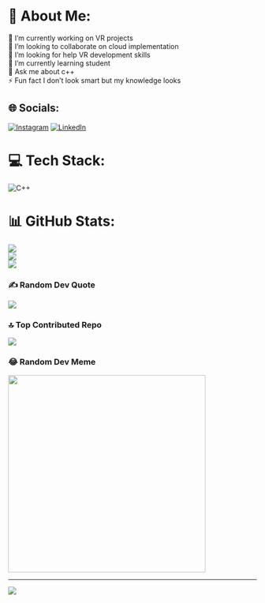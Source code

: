 # 💫 About Me:
🔭 I’m currently working on VR projects<br>👯 I’m looking to collaborate on cloud implementation<br>🤝 I’m looking for help VR development skills<br>🌱 I’m currently learning student<br>💬 Ask me about c++<br>⚡ Fun fact I don’t look smart but my knowledge looks


## 🌐 Socials:
[![Instagram](https://img.shields.io/badge/Instagram-%23E4405F.svg?logo=Instagram&logoColor=white)](https://instagram.com/amankhobragde59) [![LinkedIn](https://img.shields.io/badge/LinkedIn-%230077B5.svg?logo=linkedin&logoColor=white)](https://linkedin.com/in/AmanKhobragade) 

# 💻 Tech Stack:
![C++](https://img.shields.io/badge/c++-%2300599C.svg?style=for-the-badge&logo=c%2B%2B&logoColor=white)
# 📊 GitHub Stats:
![](https://github-readme-stats.vercel.app/api?username=amankhobragade59&theme=merko&hide_border=false&include_all_commits=true&count_private=true)<br/>
![](https://github-readme-streak-stats.herokuapp.com/?user=amankhobragade59&theme=merko&hide_border=false)<br/>
![](https://github-readme-stats.vercel.app/api/top-langs/?username=amankhobragade59&theme=merko&hide_border=false&include_all_commits=true&count_private=true&layout=compact)

### ✍️ Random Dev Quote
![](https://quotes-github-readme.vercel.app/api?type=horizontal&theme=radical)

### 🔝 Top Contributed Repo
![](https://github-contributor-stats.vercel.app/api?username=amankhobragade59&limit=5&theme=dark&combine_all_yearly_contributions=true)

### 😂 Random Dev Meme
<img src='https://randommeme-five.vercel.app/' style="height: 400px;"/>

---
[![](https://visitcount.itsvg.in/api?id=amankhobragade59&icon=0&color=0)](https://visitcount.itsvg.in)

<!-- Proudly created with GPRM ( https://gprm.itsvg.in ) -->
